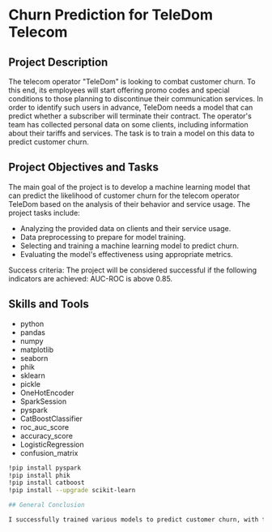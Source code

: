 # Churn Prediction for TeleDom Telecom

## Project Description
The telecom operator "TeleDom" is looking to combat customer churn. To this end, its employees will start offering promo codes and special conditions to those planning to discontinue their communication services. In order to identify such users in advance, TeleDom needs a model that can predict whether a subscriber will terminate their contract. The operator's team has collected personal data on some clients, including information about their tariffs and services. The task is to train a model on this data to predict customer churn.

## Project Objectives and Tasks
The main goal of the project is to develop a machine learning model that can predict the likelihood of customer churn for the telecom operator TeleDom based on the analysis of their behavior and service usage. The project tasks include:
- Analyzing the provided data on clients and their service usage.
- Data preprocessing to prepare for model training.
- Selecting and training a machine learning model to predict churn.
- Evaluating the model's effectiveness using appropriate metrics.

Success criteria:
The project will be considered successful if the following indicators are achieved:
AUC-ROC is above 0.85.

## Skills and Tools
- python
- pandas
- numpy
- matplotlib
- seaborn
- phik
- sklearn
- pickle
- OneHotEncoder
- SparkSession
- pyspark
- CatBoostClassifier
- roc_auc_score
- accuracy_score
- LogisticRegression
- confusion_matrix

```bash
!pip install pyspark
!pip install phik
!pip install catboost
!pip install --upgrade scikit-learn

## General Conclusion

I successfully trained various models to predict customer churn, with the focus on logistic regression and CatBoost classifiers. The evaluation of these models was based on metrics such as ROC-AUC and accuracy score. The best model surpassed the ROC-AUC threshold set for success,AUC-ROC is above 0.85 indicating its potential to help TeleDom in its efforts to reduce churn. This accomplishment not only met the project's objectives but also provided valuable insights for improving customer retention strategies.


